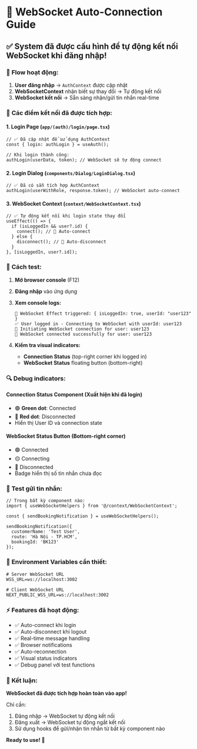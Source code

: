 # 🔌 WebSocket Auto-Connection Guide

## ✅ **System đã được cấu hình để tự động kết nối WebSocket khi đăng nhập!**

### 🔄 **Flow hoạt động:**

1. **User đăng nhập** → `AuthContext` được cập nhật
2. **WebSocketContext** nhận biết sự thay đổi → Tự động kết nối
3. **WebSocket kết nối** → Sẵn sàng nhận/gửi tin nhắn real-time

### 📍 **Các điểm kết nối đã được tích hợp:**

#### 1. **Login Page** (`app/(auth)/login/page.tsx`)
```tsx
// ✅ Đã cập nhật để sử dụng AuthContext
const { login: authLogin } = useAuth();

// Khi login thành công:
authLogin(userData, token); // WebSocket sẽ tự động connect
```

#### 2. **Login Dialog** (`components/Dialog/LoginDialog.tsx`)
```tsx
// ✅ Đã có sẵn tích hợp AuthContext
authLogin(userWithRole, response.token); // WebSocket auto-connect
```

#### 3. **WebSocket Context** (`context/WebSocketContext.tsx`)
```tsx
// ✅ Tự động kết nối khi login state thay đổi
useEffect(() => {
  if (isLoggedIn && user?.id) {
    connect(); // 🚀 Auto-connect
  } else {
    disconnect(); // 🔌 Auto-disconnect
  }
}, [isLoggedIn, user?.id]);
```

### 🎯 **Cách test:**

1. **Mở browser console** (F12)
2. **Đăng nhập** vào ứng dụng
3. **Xem console logs:**
   ```
   🔌 WebSocket Effect triggered: { isLoggedIn: true, userId: "user123" }
   ✅ User logged in - Connecting to WebSocket with userId: user123
   🚀 Initiating WebSocket connection for user: user123
   🎉 WebSocket connected successfully for user: user123
   ```

4. **Kiểm tra visual indicators:**
   - **Connection Status** (top-right corner khi logged in)
   - **WebSocket Status** floating button (bottom-right)

### 🔍 **Debug indicators:**

#### **Connection Status Component** (Xuất hiện khi đã login)
- 🟢 **Green dot**: Connected
- 🔴 **Red dot**: Disconnected
- Hiển thị User ID và connection state

#### **WebSocket Status Button** (Bottom-right corner)
- 🟢 Connected
- 🟡 Connecting
- 🔴 Disconnected
- Badge hiển thị số tin nhắn chưa đọc

### 📨 **Test gửi tin nhắn:**

```tsx
// Trong bất kỳ component nào:
import { useWebSocketHelpers } from '@/context/WebSocketContext';

const { sendBookingNotification } = useWebSocketHelpers();

sendBookingNotification({
  customerName: 'Test User',
  route: 'Hà Nội - TP.HCM',
  bookingId: 'BK123'
});
```

### 🔧 **Environment Variables cần thiết:**

```env
# Server WebSocket URL
WSS_URL=ws://localhost:3002

# Client WebSocket URL
NEXT_PUBLIC_WSS_URL=ws://localhost:3002
```

### ⚡ **Features đã hoạt động:**

- ✅ Auto-connect khi login
- ✅ Auto-disconnect khi logout
- ✅ Real-time message handling
- ✅ Browser notifications
- ✅ Auto-reconnection
- ✅ Visual status indicators
- ✅ Debug panel với test functions

### 🎯 **Kết luận:**

**WebSocket đã được tích hợp hoàn toàn vào app!** 

Chỉ cần:
1. Đăng nhập → WebSocket tự động kết nối
2. Đăng xuất → WebSocket tự động ngắt kết nối
3. Sử dụng hooks để gửi/nhận tin nhắn từ bất kỳ component nào

**Ready to use! 🚀**
